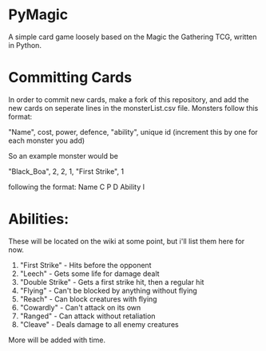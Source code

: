 # PyMagic
A simple card game loosely based on the Magic the Gathering TCG, written in Python.


# Committing Cards
In order to commit new cards, make a fork of this repository, and add the new cards on seperate lines in the monsterList.csv
file. Monsters follow this format:

"Name", cost, power, defence, "ability", unique id (increment this by one for each monster you add)

So an example monster would be 

"Black_Boa", 2, 2, 1, "First Strike", 1

following the format:
    Name     C  P  D     Ability      I


# Abilities:
These will be located on the wiki at some point, but i'll list them here for now.

1. "First Strike" - Hits before the opponent
2. "Leech" - Gets some life for damage dealt
3. "Double Strike" - Gets a first strike hit, then a regular hit
4. "Flying" - Can't be blocked by anything without flying
5. "Reach" - Can block creatures with flying
6. "Cowardly" - Can't attack on its own
7. "Ranged" - Can attack without retaliation
8. "Cleave" - Deals damage to all enemy creatures

More will be added with time.
